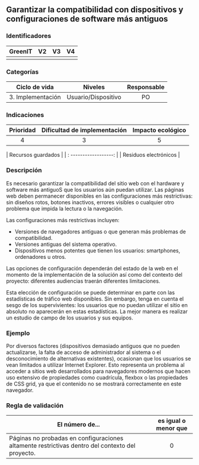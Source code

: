 ## Garantizar la compatibilidad con dispositivos y configuraciones de software más antiguos

### Identificadores

 | GreenIT  | V2  | V3  | V4  |
 | :------: | :-: | :-: | :-: |
 |          |     |     |     |

### Categorías

 |   Ciclo de vida   |       Niveles       | Responsable |
 | :---------------: | :-----------------: | :---------: |
 | 3. Implementación | Usuario/Dispositivo |      PO     |

### Indicaciones

 | Prioridad | Dificultad de implementación | Impacto ecológico |
 | :-------: | :--------------------------: | :---------------: |
 |     4     |               3              |         5         |

 |   Recursos guardados  |
 | : ------------------: |
 | Residuos electrónicos |

### Descripción

Es necesario garantizar la compatibilidad del sitio web con el hardware y software más antiguoS que los usuarios aún puedan utilizar. Las páginas web deben permanecer disponibles en las configuraciones más restrictivas: sin diseños rotos, botones inactivos, errores visibles o cualquier otro problema que impida la lectura o la navegación.

Las configuraciones más restrictivas incluyen:

 - Versiones de navegadores antiguas o que generan más problemas de compatibilidad.
 - Versiones antiguas del sistema operativo.
 - Dispositivos menos potentes que tienen los usuarios: smartphones, ordenadores u otros.

Las opciones de configuración dependerán del estado de la web en el momento de la implementación de la solución así como del contexto del proyecto: diferentes audiencias traerán diferentes limitaciones.

Esta elección de configuración se puede determinar en parte con las estadísticas de tráfico web disponibles. Sin embargo, tenga en cuenta el sesgo de los supervivientes: los usuarios que no puedan utilizar el sitio en absoluto no aparecerán en estas estadísticas. La mejor manera es realizar un estudio de campo de los usuarios y sus equipos.

### Ejemplo

Por diversos factores (dispositivos demasiado antiguos que no pueden actualizarse, la falta de acceso de administrador al sistema o el desconocimiento de alternativas existentes), ocasionan que los usuarios se vean limitados a utilizar Internet Explorer. Esto representa un problema al acceder a sitios web desarrollados para navegadores modernos que hacen uso extensivo de propiedades como cuadrícula, flexbox o las propiedades de CSS grid, ya que el contenido no se mostrará correctamente en este navegador.

### Regla de validación

 |                                         El número de...                                         |   es igual o menor que   |
 | ----------------------------------------------------------------------------------------------- | :----------------------: |
 | Páginas no probadas en configuraciones altamente restrictivas dentro del contexto del proyecto. |             0            |
